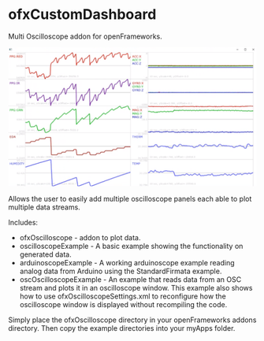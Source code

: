 ofxCustomDashboard
===============

Multi Oscilloscope addon for openFrameworks.

<img src="./assets/oscOscilloscope.png" width="650">

Allows the user to easily add multiple oscilloscope panels each able to plot multiple data streams.

Includes:
- ofxOscilloscope - addon to plot data.
- oscilloscopeExample - A basic example showing the functionality on generated data.
- arduinoscopeExample - A working arduinoscope example reading analog data from Arduino using the StandardFirmata example.
- oscOscilloscopeExample - An example that reads data from an OSC stream and plots it in an oscilloscope window. This example also shows how to use ofxOscilloscopeSettings.xml to reconfigure how the oscilloscope window is displayed without recompiling the code.

Simply place the ofxOscilloscope directory in your openFrameworks addons directory. Then copy the example directories into your myApps folder. 

